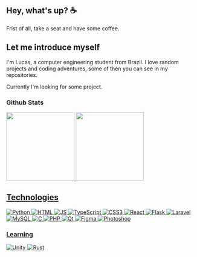 ## Hey, what's up? ☕

 Frist of all, take a seat and have some coffee.

## Let me introduce myself

 I'm Lucas, a computer engineering student from Brazil. I love random projects and coding adventures, some of then you can see in my repositories.

  Currently I'm looking for some project.

### Github Stats

<div align="left">
  <a href="https://github.com/DatDarkAlpaca">
  <img height="180em" src="https://github-readme-stats.vercel.app/api?username=LucasJFelippo&show_icons=true&theme=aura_dark&include_all_commits=true&count_private=true&rank_icon=github"/>
  <img height="180em" src="https://github-readme-stats.vercel.app/api/top-langs/?username=LucasJFelippo&layout=compact&langs_count=7&theme=aura_dark"/>
</div>

## Technologies

<div style="display: inline_block">

<img alt="Python" src="https://img.shields.io/badge/python-3670A0?style=for-the-badge&logo=python&logoColor=ffc331" />

<img alt="HTML" src="https://img.shields.io/badge/html5-f16529?style=for-the-badge&logo=html5&logoColor=white" />
<img alt="JS" src="https://img.shields.io/badge/javascript-000000?style=for-the-badge&logo=javascript&logoColor=f7e018" />
<img alt="TypeScript" src="https://img.shields.io/badge/typescript-%23007ACC.svg?style=for-the-badge&logo=typescript&logoColor=white" />
<img alt="CSS3" src="https://img.shields.io/badge/css3-006bc0?style=for-the-badge&logo=css3&logoColor=white" />  
<img alt="React" src="https://img.shields.io/badge/react-1e2229?style=for-the-badge&logo=react&logoColor=149eca" />
<img alt="Flask" src="https://img.shields.io/badge/flask-ffffff?style=for-the-badge&logo=flask&logoColor=black" />
<img alt="Laravel" src="https://img.shields.io/badge/laravel-121c2c?style=for-the-badge&logo=laravel&logoColor=FF2D20" />

<img alt="MySQL" src="https://img.shields.io/badge/mysql-000000?style=for-the-badge&logo=mysql&logoColor=4479A1" />

<img alt="C" src="https://img.shields.io/badge/c-004283?style=for-the-badge&logo=c&logoColor=white" />

<img alt="PHP" src="https://img.shields.io/badge/php-787cb4?style=for-the-badge&logo=php&logoColor=black" />

<img alt="Qt" src="https://img.shields.io/badge/Qt-000000?style=for-the-badge&logo=Qt&logoColor=40CD52" />

<img alt="Figma" src="https://img.shields.io/badge/figma-162134?style=for-the-badge&logo=figma&logoColor=F24E1E" />
<img alt="Photoshop" src="https://img.shields.io/badge/photoshop-001e36?style=for-the-badge&logo=adobephotoshop&logoColor=30a8ff" />

### Learning

<img alt="Unity" src="https://img.shields.io/badge/unity-000000?style=for-the-badge&logo=unity&logoColor=white" />
<img alt="Rust" src="https://img.shields.io/badge/Rust-ffffff?style=for-the-badge&logo=rust&logoColor=black" />

</div>
